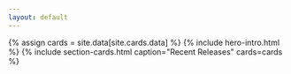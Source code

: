 ```yaml
---
layout: default
---
```

{% assign cards = site.data[site.cards.data] %}
{% include hero-intro.html %}
{% include section-cards.html caption="Recent Releases" cards=cards %}
